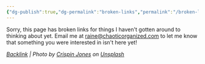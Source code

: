 ```yaml
---
{"dg-publish":true,"dg-permalink":"broken-links","permalink":"/broken-links/","noteIcon":"","created":"2023-08-20T12:15:24","updated":"2023-08-20T12:41:42.340-04:00"}
---
```



Sorry, this page has broken links for things I haven't gotten around to thinking about yet. Email me at [raine@chaoticorganized.com](mailto:raine@chaoticorganized.com) to let me know that something you were interested in isn't here yet!




*[Backlink](https://unsplash.com/photos/qeXdOn1TTpM) | Photo by [Crispin Jones](https://unsplash.com/@cavespider?utm_source=Obsidian%20Image%20Inserter%20Plugin&utm_medium=referral) on [Unsplash](https://unsplash.com/?utm_source=Obsidian%20Image%20Inserter%20Plugin&utm_medium=referral)*
